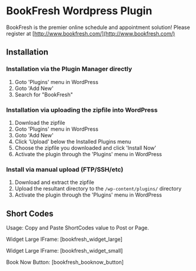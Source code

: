 BookFresh Wordpress Plugin
==========================
BookFresh is the premier online schedule and appointment solution!  Please register at [http://www.bookfresh.com/](http://www.bookfresh.com/)

Installation
------------

### Installation via the Plugin Manager directly ###

1. Goto 'Plugins' menu in WordPress
1. Goto 'Add New'
1. Search for "BookFresh"

### Installation via uploading the zipfile into WordPress ###

1. Download the zipfile 
1. Goto 'Plugins' menu in WordPress
1. Goto 'Add New'
1. Click 'Upload' below the Installed Plugins menu
1. Choose the zipfile you downloaded and click 'Install Now'
1. Activate the plugin through the 'Plugins' menu in WordPress

### Install via manual upload (FTP/SSH/etc) ###

1. Download and extract the zipfile
1. Upload the resultant directory to the `/wp-content/plugins/` directory
1. Activate the plugin through the 'Plugins' menu in WordPress

Short Codes
-----------
Usage: Copy and Paste ShortCodes value to Post or Page.

Widget Large IFrame:
[bookfresh_widget_large] 

Widget Large IFrame:
[bookfresh_widget_small] 

Book Now Button:
[bookfresh_booknow_button]